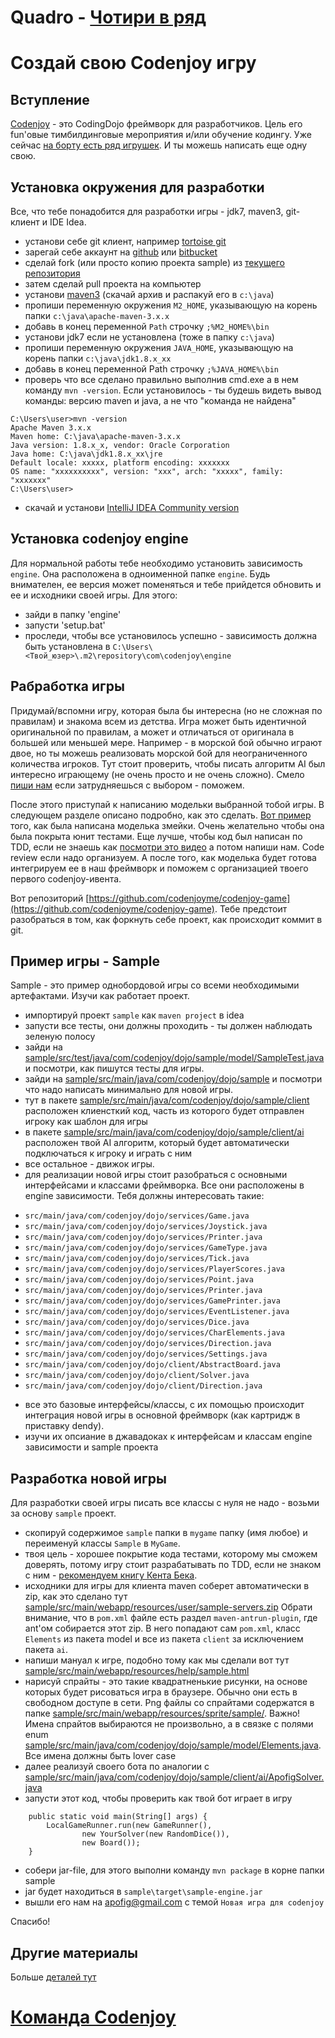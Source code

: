 Quadro - [Чотири в ряд](https://uk.wikipedia.org/wiki/%D0%A7%D0%BE%D1%82%D0%B8%D1%80%D0%B8_%D0%B2_%D1%80%D1%8F%D0%B4)
==============

Создай свою Codenjoy игру
==============

Вступление
--------------
[Codenjoy](http://codenjoy.com) - это CodingDojo фреймворк для разработчиков. Цель его fun'овые
тимбилдинговые мероприятия и/или обучение кодингу.
Уже сейчас [на борту есть ряд игрушек](http://codenjoy.com/codenjoy-contest). 
И ты можешь написать еще одну свою.

Установка окружения для разработки
--------------
Все, что тебе понадобится для разработки игры - jdk7, maven3, git-клиент и IDE Idea.

- установи себе git клиент, например [tortoise git](https://code.google.com/p/tortoisegit/)
- зарегай себе аккаунт на [github](http://github.com) или [bitbucket](http://bitbucket.org)
- сделай fork (или просто копию проекта sample) из [текущего репозитория](https://github.com/codenjoyme/codenjoy-game)
- затем сделай pull проекта на компьютер
- установи [maven3](https://maven.apache.org/download.cgi) (скачай архив и распакуй его в `c:\java`)
- пропиши переменную окружения `M2_HOME`, указывающую на корень папки `c:\java\apache-maven-3.x.x`
- добавь в конец переменной `Path` строчку `;%M2_HOME%\bin`
- установи jdk7 если не установлена (тоже в папку `c:\java`)
- пропиши переменную окружения `JAVA_HOME`, указывающую на корень папки `c:\java\jdk1.8.x_xx`
- добавь в конец переменной Path строчку `;%JAVA_HOME%\bin`
- проверь что все сделано правильно выполнив cmd.exe а в нем команду `mvn -version`.
Если установилось - ты будешь видеть вывод команды: версию maven и java, а не что "команда не найдена"
```
C:\Users\user>mvn -version
Apache Maven 3.x.x
Maven home: C:\java\apache-maven-3.x.x
Java version: 1.8.x_x, vendor: Oracle Corporation
Java home: C:\java\jdk1.8.x_xx\jre
Default locale: xxxxx, platform encoding: xxxxxxx
OS name: "xxxxxxxxxx", version: "xxx", arch: "xxxxx", family: "xxxxxxx"
C:\Users\user>
```
- скачай и установи [IntelliJ IDEA Community version](https://www.jetbrains.com/idea/download/)

Установка codenjoy engine
--------------

Для нормальной работы тебе необходимо установить зависимость `engine`. Она расположена
в одноименной папке `engine`. Будь внимателен, ее версия может поменяться и тебе прийдется
обновить и ее и исходники своей игры. Для этого:

- зайди в папку 'engine'
- запусти 'setup.bat'
- проследи, чтобы все установилось успешно - зависимость должна быть
установлена в `C:\Users\<Твой_юзер>\.m2\repository\com\codenjoy\engine`

Рабработка игры
--------------

Придумай/вспомни игру, которая была бы интересна (но не сложная по правилам) и
знакома всем из детства. Игра может быть идентичной оригинальной по правилам, а может
и отличаться от оригинала в большей или меньшей мере. Например - в морской бой обычно
играют двое, но ты можешь реализовать морской бой для неограниченного количества игроков.
Тут стоит проверить, чтобы писать алгоритм AI был интересно играющему (не очень просто
и не очень сложно). Смело [пиши нам](http://codenjoy.com/portal/?page_id=51)
если затрудняешься с выбором - поможем.

После этого приступай к написанию модельки выбранной тобой игры. В следующем разделе описано подробно,
как это сделать. [Вот пример](http://apofig.blogspot.com/2011/10/9-tdd.html) того, как была
написана моделька змейки. Очень желательно чтобы она была покрыта юнит тестами.
Еще лучше, чтобы код был написан по TDD, если не знаешь как [посмотри это видео](https://vimeo.com/54862036)
а потом напиши нам. Code review если надо организуем. А после того, как моделька
будет готова интегрируем ее в наш фреймворк и поможем с организацией твоего первого
codenjoy-ивента.

Вот репозиторий [https://github.com/codenjoyme/codenjoy-game](https://github.com/codenjoyme/codenjoy-game).
Тебе предстоит разобраться в том, как форкнуть себе проект, как происходит коммит в git.

Пример игры - Sample
--------------

Sample - это пример однобордовой игры со всеми необходимыми артефактами. Изучи как работает проект.

- импортируй проект `sample` как `maven project` в idea
- запусти все тесты, они должны проходить - ты должен наблюдать зеленую полосу
- зайди на [sample/src/test/java/com/codenjoy/dojo/sample/model/SampleTest.java](https://github.com/codenjoyme/codenjoy-game/blob/master/sample/src/test/java/com/codenjoy/dojo/sample/model/SampleTest.java)
и посмотри, как пишутся тесты для игры.
- зайди на [sample/src/main/java/com/codenjoy/dojo/sample](https://github.com/codenjoyme/codenjoy-game/blob/master/sample/src/main/java/com/codenjoy/dojo/sample)
и посмотри что надо написать минимально для новой игры.
- тут в пакете [sample/src/main/java/com/codenjoy/dojo/sample/client](https://github.com/codenjoyme/codenjoy-game/blob/master/sample/src/main/java/com/codenjoy/dojo/sample/client)
расположен клиенсткий код, часть из которого будет отправлен игроку как шаблон для игры
- в пакете [sample/src/main/java/com/codenjoy/dojo/sample/client/ai](https://github.com/codenjoyme/codenjoy-game/blob/master/sample/src/main/java/com/codenjoy/dojo/sample/client/ai)
расположен твой AI алгоритм, который будет автоматически подключаться к игроку и играть с ним
- все остальное - движок игры.
- для реализации новой игры стоит разобраться с основными интерфейсами и классами фреймворка.
Все они расположены в engine зависимости. Тебя должны интересовать такие:
* `src/main/java/com/codenjoy/dojo/services/Game.java`
* `src/main/java/com/codenjoy/dojo/services/Joystick.java`
* `src/main/java/com/codenjoy/dojo/services/Printer.java`
* `src/main/java/com/codenjoy/dojo/services/GameType.java`
* `src/main/java/com/codenjoy/dojo/services/Tick.java`
* `src/main/java/com/codenjoy/dojo/services/PlayerScores.java`
* `src/main/java/com/codenjoy/dojo/services/Point.java`
* `src/main/java/com/codenjoy/dojo/services/Printer.java`
* `src/main/java/com/codenjoy/dojo/services/GamePrinter.java`
* `src/main/java/com/codenjoy/dojo/services/EventListener.java`
* `src/main/java/com/codenjoy/dojo/services/Dice.java`
* `src/main/java/com/codenjoy/dojo/services/CharElements.java`
* `src/main/java/com/codenjoy/dojo/services/Direction.java`
* `src/main/java/com/codenjoy/dojo/services/Settings.java`
* `src/main/java/com/codenjoy/dojo/client/AbstractBoard.java`
* `src/main/java/com/codenjoy/dojo/client/Solver.java`
* `src/main/java/com/codenjoy/dojo/client/Direction.java`
- все это базовые интерфейсы/классы, с их помощью происходит интеграция новой игры в
основной фреймворк (как картридж в приставку dendy).
- изучи их опсиание в джавадоках к интерфейсам и классам engine зависимости и sample проекта

Разработка новой игры
--------------

Для разработки своей игры писать все классы с нуля не надо - возьми за основу `sample` проект.

- скопируй содержимое `sample` папки в `mygame` папку (имя любое) и переименуй классы `Sample` в `MyGame`.
- твоя цель - хорошее покрытие кода тестами, которому мы сможем доверять,
потому игру стоит разрабатывать по TDD, если не знаком с ним -
[рекомендуем книгу Кента Бека](http://www.ozon.ru/context/detail/id/1501671/).
- исходники для игры для клиента maven соберет автоматически в zip, как это сделано тут
[sample/src/main/webapp/resources/user/sample-servers.zip](https://github.com/codenjoyme/codenjoy-game/blob/master/sample/src/main/webapp/resources/user)
Обрати внимание, что в `pom.xml` файле есть раздел `maven-antrun-plugin`,
где ant'ом собирается этот zip. В него попадают сам `pom.xml`,
класс `Elements` из пакета model и все из пакета `client` за исключением пакета `ai`.
- напиши мануал к игре, подобно тому как мы сделали вот тут
[sample/src/main/webapp/resources/help/sample.html](https://github.com/codenjoyme/codenjoy-game/blob/master/sample/src/main/webapp/resources/help/sample.html)
- нарисуй спрайты - это такие квадратненькие рисунки, на основе которых будет
рисоваться игра в браузере. Обычно они есть в свободном доступе в сети.
Png файлы со спрайтами содержатся в папке [sample/src/main/webapp/resources/sprite/sample/](https://github.com/codenjoyme/codenjoy-game/blob/master/sample/src/main/webapp/resources/sprite/sample).
Важно! Имена спрайтов выбираются не произвольно, а в связке с полями enum
[sample/src/main/java/com/codenjoy/dojo/sample/model/Elements.java](https://github.com/codenjoyme/codenjoy-game/blob/master/sample/src/main/java/com/codenjoy/dojo/sample/model/Elements.java).
Все имена должны быть lover case
- далее реализуй своего бота по аналогии с [sample/src/main/java/com/codenjoy/dojo/sample/client/ai/ApofigSolver.java](https://github.com/codenjoyme/codenjoy-game/blob/master/sample/src/main/java/com/codenjoy/dojo/sample/client/ai/ApofigSolver.java)
- запусти этот код, чтобы проверить как твой бот играет в игру
```
    public static void main(String[] args) {
        LocalGameRunner.run(new GameRunner(),
                new YourSolver(new RandomDice()),
                new Board());
    }
```
- собери jar-file, для этого выполни команду `mvn package` в корне папки sample
- jar будет находиться в `sample\target\sample-engine.jar`
- вышли его нам на [apofig@gmail.com](mailto:apofig@gmail.com) с темой `Новая игра для codenjoy`

Спасибо!

Другие материалы
--------------
Больше [деталей тут](https://github.com/codenjoyme/codenjoy)

[Команда Codenjoy](http://codenjoy.com/portal/?page_id=51)
===========